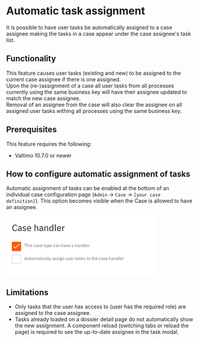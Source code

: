 # Automatic task assignment

It is possible to have user tasks be automatically assigned to a case assignee making the tasks in a case appear under the case assignee's task list.

## Functionality

This feature causes user tasks (existing and new) to be assigned to the current case assignee if there is one assigned.\
Upon the (re-)assignment of a case all user tasks from all processes currently using the same business key will have their assignee updated to match the new case assignee.\
Removal of an assignee from the case will also clear the assignee on all assigned user tasks withing all processes using the same business key.

## Prerequisites

This feature requires the following:

* Valtimo 10.7.0 or newer

## How to configure automatic assignment of tasks

Automatic assignment of tasks can be enabled at the bottom of an individual case configuration page (`Admin` -> `Case` -> `[your case definition]`). This option becomes visible when the Case is allowed to have an assignee.

![Configuring automatic task assignment](../../using-valtimo/document/img/case-automatic-task-assignment.png)

## Limitations

* Only tasks that the user has access to (user has the required role) are assigned to the case assignee.
* Tasks already loaded on a dossier detail page do not automatically show the new assignment. A component reload (switching tabs or reload the page) is required to see the up-to-date assignee in the task modal.
